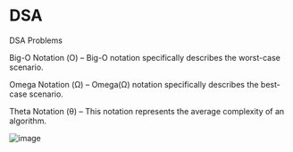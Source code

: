 # DSA
DSA Problems

Big-O Notation (Ο) – Big-O notation specifically describes the worst-case scenario.

Omega Notation (Ω) – Omega(Ω) notation specifically describes the best-case scenario.

Theta Notation (θ) – This notation represents the average complexity of an algorithm.

![image](https://github.com/veera-damisetti/DSA/assets/115443076/8a70ea7c-6611-4689-8378-19a1377cfe15)

